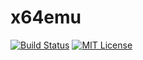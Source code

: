# x64emu

[![Build Status](https://github.com/shift-crops/x64emu/actions/workflows/rust.yml/badge.svg)](https://github.com/shift-crops/x64emu/actions/workflows/rust.yml)
[![MIT License](http://img.shields.io/badge/license-MIT-blue.svg?style=flat)](LICENSE)
